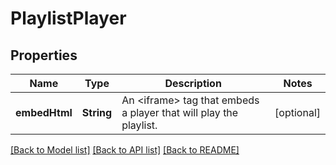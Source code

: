 # PlaylistPlayer

## Properties
Name | Type | Description | Notes
------------ | ------------- | ------------- | -------------
**embedHtml** | **String** | An &lt;iframe&gt; tag that embeds a player that will play the playlist. | [optional] 

[[Back to Model list]](../README.md#documentation-for-models) [[Back to API list]](../README.md#documentation-for-api-endpoints) [[Back to README]](../README.md)


